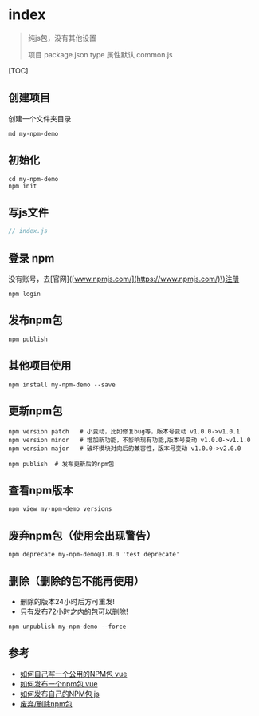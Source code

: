 # index

> 纯js包，没有其他设置
>
> 项目 package.json type 属性默认 common.js

\[TOC\]

## 创建项目

创建一个文件夹目录

```text
md my-npm-demo
```

## 初始化

```text
cd my-npm-demo
npm init
```

## 写js文件

```javascript
// index.js
```

## 登录 npm

没有账号，去\[官网\]\([www.npmjs.com/](https://www.npmjs.com/)\)注册

```text
npm login
```

## 发布npm包

```text
npm publish
```

## 其他项目使用

```text
npm install my-npm-demo --save
```

## 更新npm包

```text
npm version patch   # 小变动，比如修复bug等，版本号变动 v1.0.0->v1.0.1
npm version minor   # 增加新功能，不影响现有功能,版本号变动 v1.0.0->v1.1.0
npm version major   # 破坏模块对向后的兼容性，版本号变动 v1.0.0->v2.0.0
```

```text
npm publish  # 发布更新后的npm包
```

## 查看npm版本

```text
npm view my-npm-demo versions
```

## 废弃npm包（使用会出现警告）

```text
npm deprecate my-npm-demo@1.0.0 'test deprecate'
```

## 删除（删除的包不能再使用）

* 删除的版本24小时后方可重发!
* 只有发布72小时之内的包可以删除!

```text
npm unpublish my-npm-demo --force
```

## 参考

* [如何自己写一个公用的NPM包 vue](https://segmentfault.com/a/1190000010521272)
* [如何发布一个npm包 vue](https://segmentfault.com/a/1190000015766869?utm_source=sf-similar-article)
* [如何发布自己的NPM包 js](https://juejin.cn/post/6844903673684836365)
* [废弃/删除npm包](https://segmentfault.com/a/1190000017479985)

